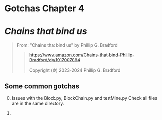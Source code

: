 # Gotchas Chapter 4 <br>

# *Chains that bind us*<br>  

> From: "Chains that bind us" by Phillip G. Bradford <br>  
>>  https://www.amazon.com/Chains-that-bind-Phillip-Bradford/dp/1917007884 <br>  
> Copyright (&copy;) 2023-2024 Phillip G. Bradford <br>

## Some common gotchas

0. Issues with the Block.py, BlockChain.py and testMine.py
  Check all files are in the same directory.
  
1. 
 

